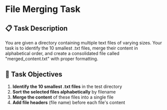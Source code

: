 # File Merging Task

## 📋 Task Description

You are given a directory containing multiple text files of varying sizes. Your task is to identify the 10 smallest .txt files, merge their content in alphabetical order, and create a consolidated file called "merged_content.txt" with proper formatting.

## 🎯 Task Objectives

1. **Identify the 10 smallest .txt files** in the test directory
2. **Sort the selected files alphabetically** by filename
3. **Merge the content** of these files into a single file
4. **Add file headers** (file name) before each file's content
